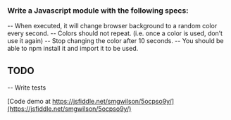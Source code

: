 ### Write a Javascript module with the following specs:
-- When executed, it will change browser background to a random color every second. 
-- Colors should not repeat.  (i.e. once a color is used, don’t use it again)
-- Stop changing the color after 10 seconds.
-- You should be able to npm install it and import it to be used.

## TODO
-- Write tests

[Code demo at https://jsfiddle.net/smgwilson/5ocpso9y/](https://jsfiddle.net/smgwilson/5ocpso9y/)
